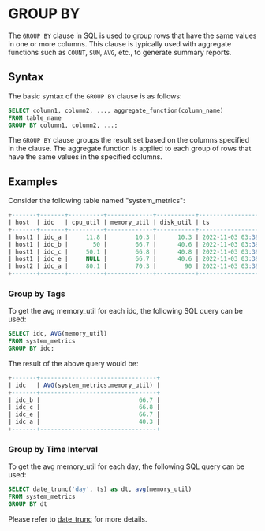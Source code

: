 # GROUP BY

The `GROUP BY` clause in SQL is used to group rows that have the same values in one or more columns.
This clause is typically used with aggregate functions such as `COUNT`, `SUM`, `AVG`, etc., to generate
summary reports.

## Syntax

The basic syntax of the `GROUP BY` clause is as follows:

```sql
SELECT column1, column2, ..., aggregate_function(column_name)
FROM table_name
GROUP BY column1, column2, ...;
```

The `GROUP BY` clause groups the result set based on the columns specified in the clause. The aggregate
function is applied to each group of rows that have the same values in the specified columns.

## Examples

Consider the following table named "system_metrics":

```sql
+-------+-------+----------+-------------+-----------+---------------------+
| host  | idc   | cpu_util | memory_util | disk_util | ts                  |
+-------+-------+----------+-------------+-----------+---------------------+
| host1 | idc_a |     11.8 |        10.3 |      10.3 | 2022-11-03 03:39:57 |
| host1 | idc_b |       50 |        66.7 |      40.6 | 2022-11-03 03:39:57 |
| host1 | idc_c |     50.1 |        66.8 |      40.8 | 2022-11-03 03:39:57 |
| host1 | idc_e |     NULL |        66.7 |      40.6 | 2022-11-03 03:39:57 |
| host2 | idc_a |     80.1 |        70.3 |        90 | 2022-11-03 03:39:57 |
+-------+-------+----------+-------------+-----------+---------------------+
```

### Group by Tags

To get the avg memory_util for each idc, the following SQL query can be used:

```sql
SELECT idc, AVG(memory_util)
FROM system_metrics
GROUP BY idc;
```

The result of the above query would be:

```sql
+-------+---------------------------------+
| idc   | AVG(system_metrics.memory_util) |
+-------+---------------------------------+
| idc_b |                            66.7 |
| idc_c |                            66.8 |
| idc_e |                            66.7 |
| idc_a |                            40.3 |
+-------+---------------------------------+
```

### Group by Time Interval

To get the avg memory_util for each day, the following SQL query can be used:

```sql
SELECT date_trunc('day', ts) as dt, avg(memory_util)
FROM system_metrics
GROUP BY dt
```

Please refer to [date_trunc](./functions/overview.md#date_trunc) for more details.
